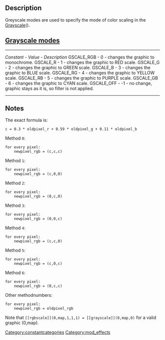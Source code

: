 Description
-----------

Greyscale modes are used to specify the mode of color scaling in the
[Grayscale](Grayscale "wikilink")().

[Grayscale modes](Grayscale_modes "wikilink")
---------------------------------------------

  ------------- ----------- ----------------------------------------------------------------
  *Constant*    - *Value*   - *Description*
  GSCALE\_RGB   - 0         - changes the graphic to monochrome.
  GSCALE\_R     - 1         - changes the graphic to RED scale.
  GSCALE\_G     - 2         - changes the graphic to GREEN scale.
  GSCALE\_B     - 3         - changes the graphic to BLUE scale.
  GSCALE\_RG    - 4         - changes the graphic to YELLOW scale.
  GSCALE\_RB    - 5         - changes the graphic to PURPLE scale.
  GSCALE\_GB    - 6         - changes the graphic to CYAN scale.
  GSCALE\_OFF   - -1        - no change, graphic stays as it is, so filter is not applied.
  ------------- ----------- ----------------------------------------------------------------

Notes
-----

The exact formula is:

    c = 0.3 * oldpixel_r + 0.59 * oldpixel_g + 0.11 * oldpixel_b

Method `0`:

    for every pixel:
        newpixel_rgb = (c,c,c)

Method `1`:

    for every pixel:
        newpixel_rgb = (c,0,0)

Method `2`:

    for every pixel:
        newpixel_rgb = (0,c,0)

Method `3`:

    for every pixel:
        newpixel_rgb = (0,0,c)

Method `4`:

    for every pixel:
        newpixel_rgb = (c,c,0)

Method `5`:

    for every pixel:
        newpixel_rgb = (c,0,c)

Method `6`:

    for every pixel:
        newpixel_rgb = (0,c,c)

Other methodnumbers:

    for every pixel:
        newpixel_rgb = oldpixel_rgb

Note that `[[rgbscale]](0,map,1,1,1) = [[grayscale]](0,map,0)` for a
valid graphic (0,map).

<Category:constantcategories> <Category:mod_effects>
